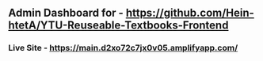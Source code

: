 ## Admin Dashboard for - https://github.com/Hein-htetA/YTU-Reuseable-Textbooks-Frontend

### Live Site - https://main.d2xo72c7jx0v05.amplifyapp.com/
